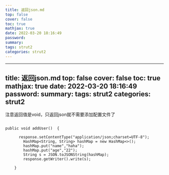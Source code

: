 ```yaml
---
title: 返回json.md
top: false
cover: false
toc: true
mathjax: true
date: 2022-03-20 18:16:49
password:
summary:
tags: strut2
categories: strut2
---
```

---
title: 返回json.md
top: false
cover: false
toc: true
mathjax: true
date: 2022-03-20 18:16:49
password:
summary:
tags: strut2
categories: strut2
---
注意返回值是void，只返回json就不需要添加配置文件了
~~~

public void addUser()  {

      response.setContentType("application/json;charset=UTF-8");
        HashMap<String, String> hashMap = new HashMap<>();
        hashMap.put("name","haha");
        hashMap.put("age","22");
        String s = JSON.toJSONString(hashMap);
        response.getWriter().write(s);

    }
~~~
